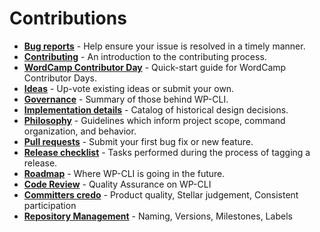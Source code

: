 # Contributions

* **[Bug reports](https://make.wordpress.org/cli/handbook/contributions/bug-reports/)** - Help ensure your issue is resolved in a timely manner.
* **[Contributing](https://make.wordpress.org/cli/handbook/contributions/contributing/)** - An introduction to the contributing process.
* **[WordCamp Contributor Day](https://make.wordpress.org/cli/handbook/contributions/contributor-day/)** - Quick-start guide for WordCamp Contributor Days.
* **[Ideas](https://github.com/wp-cli/ideas)** - Up-vote existing ideas or submit your own.
* **[Governance](https://make.wordpress.org/cli/handbook/contributions/governance/)** - Summary of those behind WP-CLI.
* **[Implementation details](https://make.wordpress.org/cli/handbook/contributions/implementation-details/)** - Catalog of historical design decisions.
* **[Philosophy](https://make.wordpress.org/cli/handbook/contributions/philosophy/)** - Guidelines which inform project scope, command organization, and behavior.
* **[Pull requests](https://make.wordpress.org/cli/handbook/contributions/pull-requests/)** - Submit your first bug fix or new feature.
* **[Release checklist](https://make.wordpress.org/cli/handbook/contributions/release-checklist/)** - Tasks performed during the process of tagging a release.
* **[Roadmap](https://make.wordpress.org/cli/handbook/contributions/roadmap/)** - Where WP-CLI is going in the future.
* **[Code Review](https://make.wordpress.org/cli/handbook/contributions/code-review/)** - Quality Assurance on WP-CLI
* **[Committers credo](https://make.wordpress.org/cli/handbook/contributions/committers-credo/)** - Product quality, Stellar judgement, Consistent participation
* **[Repository Management](https://make.wordpress.org/cli/handbook/contributions/repository-management/)** - Naming, Versions, Milestones, Labels
